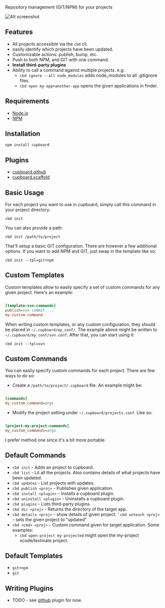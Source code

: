 Repository management (GIT/NPM) for your projects       


![Alt screenshot](http://i.imgur.com/YWIey.png)    


## Features                                
           
- All projects accessible via the `cbd` cli.
- easily identify which projects have been updated. 
- Customizable actions: publish, bump, etc.      
- Push to both NPM, and GIT with one command. 
- **Install third-party plugins**
- Ability to call a command against multiple projects. e.g:
	- `cbd ignore --all node_modules` adds node_modules to all .gitignore files.
	- `cbd open my-app+another-app` opens the given applications in finder.
                                            
## Requirements

- [Node.js](http://nodejs.org)
- [NPM](http://npmjs.org/)

## Installation 

	npm install cupboard
	
## Plugins

- [cupboard.github](http://github.com/spiceapps/cupboard.github)
- [cupboard.scaffold](http://github.com/spiceapps/cupboard.scaffold) 
	
## Basic Usage                                   
                          
For each project you want to use in cupboard, simply call this command in your project directory:
                                            
	cbd init               
	
You can also provide a path:

	cbd init /path/to/project

That'll setup a basic GIT configuration. There are however a few additional options. If you want to add NPM and GIT, just swap in the template like so:

	cbd init --tpl=git+npm
	

## Custom Templates 

Custom templates allow to easily specify a set of custom commands for any given project. Here's an example:


```ini

[template:svn:commands]
publish=svn commit ...
my-custom-command

```


When writing custom templates, or any custom configuration, they should be placed in `~/.cupboard/my_conf/`. The example above might be written to `~/.cupboard/my_conf/svn.conf`. After that, you can start using it:

	cbd init --tpl=svn


## Custom Commands

You can easily specify custom commands for each project. There are few ways to do so:

- Create a `/path/to/project/.cupboard` file. An example might be:

```ini

[commands]
my_custom_command=args

```

-  Modify the project setting under `~/.cupboard/projects.conf`. Like so:

````ini

[project:my-project:commands]
my_custom_commands=args

````

I prefer method one since it's a bit more portable.
                                                                      
                             
## Default Commands           
                  
- `cbd init` - Adds an project to cupboard.
- `cbd list` - Lit all the projects. Also contains details of what projects have been updated.         
- `cbd updates` - List projects with updates.                                                                          
- `cbd publish <proj>` - Publishes given application.          
- `cbd install <plugin>` - Installs a cupboard plugin.
- `cbd uninstall <plugin>` - Uninstalls a cupboard plugin.
- `cbd plugins` - Lists third-party plugins.
- `cbd dir <proj>` - Returns the directory of the target app.     
- `cbd details <proj>` - show details of given project.
' `cbd untouch <proj>` - sets the given project to "updated"
- `cbd <cmd> <proj>` - Custom command given for target application. Some examples:
	- `cbd open-project my-projected` might open the my-project xcode/textmate project.


## Default Templates

- `git+npm`
- `git`


## Writing Plugins

- TODO - see [github](http://github.com/spiceapps.com/cupboard.github) plugin for now.




              

                       




                                    

